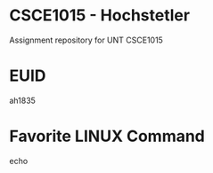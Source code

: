 # CSCE1015 - Hochstetler
Assignment repository for UNT CSCE1015

# EUID
ah1835
# Favorite LINUX Command
echo
